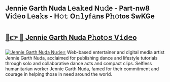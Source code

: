 ## Jennie Garth Nuda L𝚎a𝚔ed N𝚞𝚍e - Part-nw8 Vi𝚍𝚎o L𝚎a𝚔s - H𝚘𝚝 O𝚗𝚕yf𝚊ns P𝚑𝚘tos SwKGe

# <h2><a href="http://kf7ru5c.oniu.top/?m=Jennie+Garth+Nuda">🔗👉 🔴 Jennie Garth Nuda P𝚑ot𝚘𝚜 V𝚒d𝚎o</a></h2>

[![Jennie Garth Nuda Nu𝚍e𝚜](https://i.imgur.com/0qMVB7G.gif)](http://kf7ru5c.oniu.top/?m=Jennie+Garth+Nuda)
Web-based entertainer and digital media artist Jennie Garth Nuda, acclaimed for publishing dance and lifestyle tutorials through solo and collaborative dance acts and compact clips. Selfless humanitarian worker Jennie Garth Nuda, famed for their commitment and courage in helping those in need around the world.  
